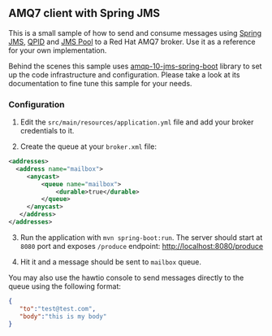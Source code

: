 ## AMQ7 client with Spring JMS

This is a small sample of how to send and consume messages using [Spring JMS](https://spring.io/guides/gs/messaging-jms/), [QPID](https://qpid.apache.org/components/jms/index.html) and [JMS Pool](https://github.com/messaginghub/pooled-jms) to a Red Hat AMQ7 broker. Use it as a reference for your own implementation.

Behind the scenes this sample uses [amqp-10-jms-spring-boot](https://github.com/amqphub/amqp-10-jms-spring-boot) library to set up the code infrastructure and configuration. Please take a look at its documentation to fine tune this sample for your needs.

### Configuration

1. Edit the `src/main/resources/application.yml` file and add your broker credentials to it.

2. Create the queue at your `broker.xml` file:

```xml
<addresses>
  <address name="mailbox">
     <anycast>
         <queue name="mailbox">
             <durable>true</durable>
         </queue>
     </anycast>
   </address>
</addresses>
```

3. Run the application with `mvn spring-boot:run`. The server should start at `8080` port and exposes `/produce` endpoint: [http://localhost:8080/produce](http://localhost:8080/produce)

4. Hit it and a message should be sent to `mailbox` queue.

You may also use the hawtio console to send messages directly to the queue using the following format:

```json
{
   "to":"test@test.com",
   "body":"this is my body"
}

```

